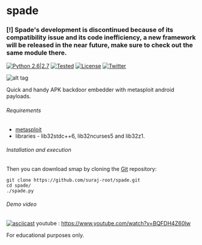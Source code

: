 # spade

### [!] Spade's development is discontinued because of its compatibility issue and its code inefficiency, a new framework will be released in the near future, make sure to check out the same module there.

[![Python 2.6|2.7](https://img.shields.io/badge/Python-2.7.*-brightgreen.svg)](https://www.python.org/downloads/)
[![Tested](https://img.shields.io/badge/Tested--on-Kali%20Linux-orange.svg)](https://www.kali.org/downloads/)
[![License](https://img.shields.io/badge/License-GNU--GPLv3-yellow.svg)](https://www.gnu.org/licenses/gpl-3.0.en.html)
[![Twitter](https://img.shields.io/badge/twitter-%40r00tx55-0099e5.svg)](https://twitter.com/r00tx55)

![alt tag](http://s21.postimg.org/r8uynyecn/Untitled.png)

Quick and handy APK backdoor embedder with metasploit android payloads.

###### Requirements
* [metasploit](https://www.metasploit.com/)
* libraries - lib32stdc++6, lib32ncurses5 and lib32z1.



###### Installation and execution
Then you can download smap by cloning the [Git](https://github.com/suraj-root/spade/) repository:

    git clone https://github.com/suraj-root/spade.git
    cd spade/
    ./spade.py
  
###### Demo video
[![asciicast](https://asciinema.org/a/86309.png)](https://asciinema.org/a/86309?speed=1.3)
youtube : https://www.youtube.com/watch?v=BQFDH4Z60lw

For educational purposes only.
